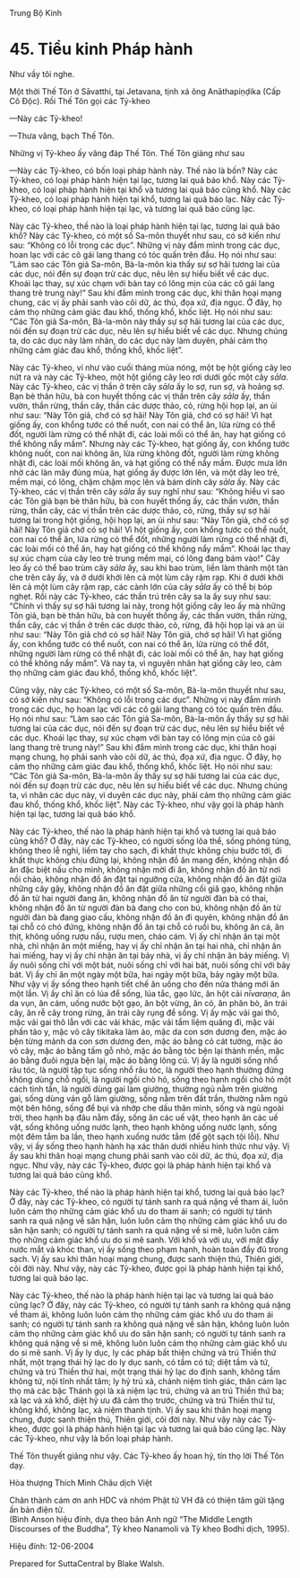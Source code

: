  

Trung Bộ Kinh

# 45\. Tiểu kinh Pháp hành

Như vầy tôi nghe.

Một thời Thế Tôn ở Sāvatthi, tại Jetavana, tịnh xá ông Anāthapiṇḍika (Cấp Cô Ðộc). Rồi Thế Tôn gọi các Tỷ-kheo

—Này các Tỷ-kheo!

—Thưa vâng, bạch Thế Tôn.

Những vị Tỷ-kheo ấy vâng đáp Thế Tôn. Thế Tôn giảng như sau

—Này các Tỷ-kheo, có bốn loại pháp hành này. Thế nào là bốn? Này các Tỷ-kheo, có loại pháp hành hiện tại lạc, tương lai quả báo khổ. Này các Tỷ-kheo, có loại pháp hành hiện tại khổ và tương lai quả báo cũng khổ. Này các Tỷ-kheo, có loại pháp hành hiện tại khổ, tương lai quả báo lạc. Này các Tỷ-kheo, có loại pháp hành hiện tại lạc, và tương lai quả báo cũng lạc.

Này các Tỷ-kheo, thế nào là loại pháp hành hiện tại lạc, tương lai quả báo khổ? Này các Tỷ-kheo, có một số Sa-môn thuyết như sau, có sở kiến như sau: “Không có lỗi trong các dục”. Những vị này đắm mình trong các dục, hoan lạc với các cô gái lang thang có tóc quấn trên đầu. Họ nói như sau: “Làm sao các Tôn giả Sa-môn, Bà-la-môn kia thấy sự sợ hãi tương lai của các dục, nói đến sự đoạn trừ các dục, nêu lên sự hiểu biết về các dục. Khoái lạc thay, sự xúc chạm với bàn tay có lông mịn của các cô gái lang thang trẻ trung này!” Sau khi đắm mình trong các dục, khi thân hoại mạng chung, các vị ấy phải sanh vào cõi dữ, ác thú, đọa xứ, địa ngục. Ở đây, họ cảm thọ những cảm giác đau khổ, thống khổ, khốc liệt. Họ nói như sau: “Các Tôn giả Sa-môn, Bà-la-môn này thấy sự sợ hãi tương lai của các dục, nói đến sự đoạn trừ các dục, nêu lên sự hiểu biết về các dục. Nhưng chúng ta, do các dục này làm nhân, do các dục này làm duyên, phải cảm thọ những cảm giác đau khổ, thống khổ, khốc liệt”.

Này các Tỷ-kheo, ví như vào cuối tháng mùa nóng, một bẹ hột giống cây leo nứt ra và này các Tỷ-kheo, một hột giống cây leo rơi dưới gốc một cây _sāla_. Này các Tỷ-kheo, các vị thần ở trên cây _sāla_ ấy lo sợ, run sợ, và hoảng sợ. Bạn bè thân hữu, bà con huyết thống các vị thần trên cây _sāla_ ấy, thần vườn, thần rừng, thần cây, thần các dược thảo, cỏ, rừng hội họp lại, an ủi như sau: “Này Tôn giả, chớ có sợ hãi! Này Tôn giả, chớ có sợ hãi! Vì hạt giống ấy, con khổng tước có thể nuốt, con nai có thể ăn, lửa rừng có thể đốt, người làm rừng có thể nhặt đi, các loài mối có thể ăn, hay hạt giống có thể không nẩy mầm”. Nhưng này các Tỷ-kheo, hạt giống ấy, con khổng tước không nuốt, con nai không ăn, lửa rừng không đốt, người làm rừng không nhặt đi, các loài mối không ăn, và hạt giống có thể nẩy mầm. Ðược mưa lớn nhờ các làn mây đúng mùa, hạt giống ấy được lớn lên, và một dây leo trẻ, mềm mại, có lông, chậm chậm mọc lên và bám dính cây _sāla_ ấy. Này các Tỷ-kheo, các vị thần trên cây _sāla_ ấy suy nghĩ như sau: “Không hiểu vì sao các Tôn giả bạn bè thân hữu, bà con huyết thống ấy, các thần vườn, thần rừng, thần cây, các vị thần trên các dược thảo, cỏ, rừng, thấy sự sợ hãi tương lai trong hột giống, hội họp lại, an ủi như sau: “Này Tôn giả, chớ có sợ hãi! Này Tôn giả chớ có sợ hãi! Vì hột giống ấy, con khổng tước có thể nuốt, con nai có thể ăn, lửa rừng có thể đốt, những người làm rừng có thể nhặt đi, các loài mối có thể ăn, hay hạt giống có thể không nẩy mầm”. Khoái lạc thay sự xúc chạm của cây leo trẻ trung mềm mại, có lông đang bám vào!” Cây leo ấy có thể bao trùm cây _sāla_ ấy, sau khi bao trùm, liền làm thành một tàn che trên cây ấy, và ở dưới khởi lên cả một lùm cây rậm rạp. Khi ở dưới khởi lên cả một lùm cây rậm rạp, các cành lớn của cây _sāla_ ấy có thể bị bóp nghẹt. Rồi này các Tỷ-kheo, các thần trú trên cây sa la ấy suy như sau: “Chính vì thấy sự sợ hãi tương lai này, trong hột giống cây leo ấy mà những Tôn giả, bạn bè thân hữu, bà con huyết thống ấy, các thần vườn, thần rừng, thần cây, các vị thần ở trên các dược thảo, cỏ, rừng, đã hội họp lại và an ủi như sau: “Này Tôn giả chớ có sợ hãi! Này Tôn giả, chớ sợ hãi! Vì hạt giống ấy, con khổng tước có thể nuốt, con nai có thể ăn, lửa rừng có thể đốt, những người làm rừng có thể nhặt đi, các loài mối có thể ăn, hay hạt giống có thể không nẩy mầm”. Và nay ta, vì nguyên nhân hạt giống cây leo, cảm thọ những cảm giác đau khổ, thống khổ, khốc liệt”.

Cũng vậy, này các Tỷ-kheo, có một số Sa-môn, Bà-la-môn thuyết như sau, có sở kiến như sau: “Không có lỗi trong các dục”. Những vị này đắm mình trong các dục, họ hoan lạc với các cô gái lang thang có tóc quấn trên đầu. Họ nói như sau: “Làm sao các Tôn giả Sa-môn, Bà-la-môn ấy thấy sự sợ hãi tương lai của các dục, nói đến sự đoạn trừ các dục, nêu lên sự hiểu biết về các dục. Khoái lạc thay, sự xúc chạm với bàn tay có lông mịn của cô gái lang thang trẻ trung này!” Sau khi đắm mình trong các dục, khi thân hoại mạng chung, họ phải sanh vào cõi dữ, ác thú, đọa xứ, địa ngục. Ở đây, họ cảm thọ những cảm giác đau khổ, thống khổ, khốc liệt. Họ nói như sau: “Các Tôn giả Sa-môn, Bà-la-môn ấy thấy sự sợ hãi tương lai của các dục, nói đến sự đoạn trừ các dục, nêu lên sự hiểu biết về các dục. Nhưng chúng ta, vì nhân các dục này, vì duyên các dục này, phải cảm thọ những cảm giác đau khổ, thống khổ, khốc liệt”. Này các Tỷ-kheo, như vậy gọi là pháp hành hiện tại lạc, tương lai quả báo khổ.

Này các Tỷ-kheo, thế nào là pháp hành hiện tại khổ và tương lai quả báo cũng khổ? Ở đây, này các Tỷ-kheo, có người sống lõa thể, sống phóng túng, không theo lễ nghi, liếm tay cho sạch, đi khất thực không chịu bước tới, đi khất thực không chịu đứng lại, không nhận đồ ăn mang đến, không nhận đồ ăn đặc biệt nấu cho mình, không nhận mời đi ăn, không nhận đồ ăn từ nơi nồi chảo, không nhận đồ ăn đặt tại ngưỡng cửa, không nhận đồ ăn đặt giữa những cây gậy, không nhận đồ ăn đặt giữa những cối giã gạo, không nhận đồ ăn từ hai người đang ăn, không nhận đồ ăn từ người đàn bà có thai, không nhận đồ ăn từ người đàn bà đang cho con bú, không nhận đồ ăn từ người đàn bà đang giao cấu, không nhận đồ ăn đi quyên, không nhận đồ ăn tại chỗ có chó đứng, không nhận đồ ăn tại chỗ có ruồi bu, không ăn cá, ăn thịt, không uống rượu nấu, rượu men, cháo cám. Vị ấy chỉ nhận ăn tại một nhà, chỉ nhận ăn một miếng, hay vị ấy chỉ nhận ăn tại hai nhà, chỉ nhận ăn hai miếng, hay vị ấy chỉ nhận ăn tại bảy nhà, vị ấy chỉ nhận ăn bảy miếng. Vị ấy nuôi sống chỉ với một bát, nuôi sống chỉ với hai bát, nuôi sống chỉ với bảy bát. Vị ấy chỉ ăn một ngày một bữa, hai ngày một bữa, bảy ngày một bữa. Như vậy vị ấy sống theo hạnh tiết chế ăn uống cho đến nửa tháng mới ăn một lần. Vị ấy chỉ ăn cỏ lúa để sống, lúa tắc, gạo lức, ăn hột cải _nīvaraṇa_, ăn da vụn, ăn cám, uống nước bột gạo, ăn bột vừng, ăn cỏ, ăn phân bò, ăn trái cây, ăn rễ cây trong rừng, ăn trái cây rụng để sống. Vị ấy mặc vải gai thô, mặc vải gai thô lẫn với các vải khác, mặc vải tẩm liệm quăng đi, mặc vải phấn tảo y, mặc vỏ cây tikitaka làm áo, mặc da con sơn dương đen, mặc áo bện từng mảnh da con sơn dương đen, mặc áo bằng cỏ cát tường, mặc áo vỏ cây, mặc áo bằng tấm gỗ nhỏ, mặc áo bằng tóc bện lại thành mền, mặc áo bằng đuôi ngựa bện lại, mặc áo bằng lông cú. Vị ấy là người sống nhổ râu tóc, là người tập tục sống nhổ râu tóc, là người theo hạnh thường đứng không dùng chỗ ngồi, là người ngồi chò hỏ, sống theo hạnh ngồi chò hỏ một cách tinh tấn, là người dùng gai làm giường, thường ngủ nằm trên giường gai, sống dùng ván gỗ làm giường, sống nằm trên đất trần, thường nằm ngủ một bên hông, sống để bụi và nhớp che dấu thân mình, sống và ngủ ngoài trời, theo hạnh bạ đâu nằm đấy, sống ăn các uế vật, theo hạnh ăn các uế vật, sống không uống nước lạnh, theo hạnh không uống nước lạnh, sống một đêm tắm ba lần, theo hạnh xuống nước tắm (để gột sạch tội lỗi). Như vậy, vị ấy sống theo hạnh hành hạ xác thân dưới nhiều hình thức như vậy. Vị ấy sau khi thân hoại mạng chung phải sanh vào cõi dữ, ác thú, đọa xứ, địa ngục. Như vậy, này các Tỷ-kheo, được gọi là pháp hành hiện tại khổ và tương lai quả báo cũng khổ.

Này các Tỷ-kheo, thế nào là pháp hành hiện tại khổ, tương lai quả báo lạc? Ở đây, này các Tỷ-kheo, có người tự tánh sanh ra quá nặng về tham ái, luôn luôn cảm thọ những cảm giác khổ ưu do tham ái sanh; có người tự tánh sanh ra quá nặng về sân hận, luôn luôn cảm thọ những cảm giác khổ ưu do sân hận sanh; có người tự tánh sanh ra quá nặng về si mê, luôn luôn cảm thọ những cảm giác khổ ưu do si mê sanh. Với khổ và với ưu, với mặt đầy nước mắt và khóc than, vị ấy sống theo phạm hạnh, hoàn toàn đầy đủ trong sạch. Vị ấy sau khi thân hoại mạng chung, được sanh thiện thú, Thiên giới, cõi đời này. Như vậy, này các Tỷ-kheo, được gọi là pháp hành hiện tại khổ, tương lai quả báo lạc.

Này các Tỷ-kheo, thế nào là pháp hành hiện tại lạc và tương lai quả báo cũng lạc? Ở đây, này các Tỷ-kheo, có người tự tánh sanh ra không quá nặng về tham ái, không luôn luôn cảm thọ những cảm giác khổ ưu do tham ái sanh; có người tự tánh sanh ra không quá nặng về sân hận, không luôn luôn cảm thọ những cảm giác khổ ưu do sân hận sanh; có người tự tánh sanh ra không quá nặng về si mê, không luôn luôn cảm thọ những cảm giác khổ ưu do si mê sanh. Vị ấy ly dục, ly các pháp bất thiện chứng và trú Thiền thứ nhất, một trạng thái hỷ lạc do ly dục sanh, có tầm có tứ; diệt tầm và tứ, chứng và trú Thiền thứ hai, một trạng thái hỷ lạc do định sanh, không tầm không tứ, nội tĩnh nhất tâm; ly hỷ trú xả, chánh niệm tỉnh giác, thân cảm lạc thọ mà các bậc Thánh gọi là xả niệm lạc trú, chứng và an trú Thiền thứ ba; xả lạc và xả khổ, diệt hỷ ưu đã cảm thọ trước, chứng và trú Thiền thứ tư, không khổ, không lạc, xả niệm thanh tịnh. Vị ấy sau khi thân hoại mạng chung, được sanh thiện thú, Thiên giới, cõi đời này. Như vậy này các Tỷ-kheo, được gọi là pháp hành hiện tại lạc và tương lai quả báo cũng lạc. Này các Tỷ-kheo, như vậy là bốn loại pháp hành.

Thế Tôn thuyết giảng như vậy. Các Tỷ-kheo ấy hoan hỷ, tín thọ lời Thế Tôn dạy.

Hòa thượng Thích Minh Châu dịch Việt

Chân thành cám ơn anh HDC và nhóm Phật tử VH đã có thiện tâm gửi tặng ấn bản điện tử.  
(Bình Anson hiệu đính, dựa theo bản Anh ngữ “The Middle Length Discourses of the Buddha”, Tỳ kheo Nanamoli và Tỳ kheo Bodhi dịch, 1995).

Hiệu đính: 12-06-2004

Prepared for SuttaCentral by Blake Walsh.
